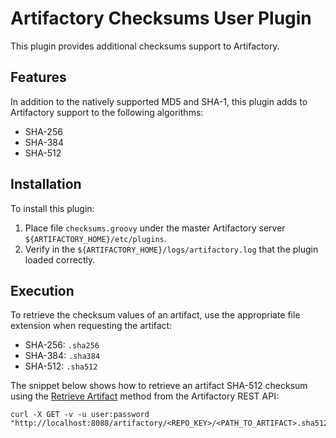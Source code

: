 Artifactory Checksums User Plugin
======================================

This plugin provides additional checksums support to Artifactory.

Features
--------

In addition to the natively supported MD5 and SHA-1, this plugin adds to Artifactory support to the following algorithms:

- SHA-256
- SHA-384
- SHA-512

Installation
------------

To install this plugin:

1. Place file `checksums.groovy` under the master Artifactory server `${ARTIFACTORY_HOME}/etc/plugins`.
2. Verify in the `${ARTIFACTORY_HOME}/logs/artifactory.log` that the plugin loaded correctly.

Execution
---------

To retrieve the checksum values of an artifact, use the appropriate file extension when requesting the artifact:

- SHA-256: `.sha256`
- SHA-384: `.sha384`
- SHA-512: `.sha512`

The snippet below shows how to retrieve an artifact SHA-512 checksum using the 
[Retrieve Artifact](https://www.jfrog.com/confluence/display/RTF/Artifactory+REST+API#ArtifactoryRESTAPI-RetrieveArtifact) 
method from the Artifactory REST API:

```
curl -X GET -v -u user:password "http://localhost:8088/artifactory/<REPO_KEY>/<PATH_TO_ARTIFACT>.sha512"`
```
